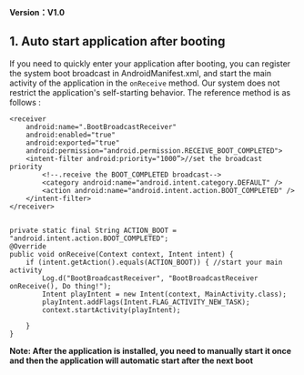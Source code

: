 **Version：V1.0**


<h2 id="1">1. Auto start application after booting</h2>

If you need to quickly enter your application after booting, you can register the system boot broadcast in AndroidManifest.xml, and start the main activity of the application in the ``onReceive`` method. Our system does not restrict the application's self-starting behavior. The reference method is as follows :

```
<receiver 
    android:name=".BootBroadcastReceiver" 
    android:enabled="true" 
    android:exported="true" 
    android:permission="android.permission.RECEIVE_BOOT_COMPLETED"> 
    <intent-filter android:priority="1000”>//set the broadcast priority 
        <!--.receive the BOOT_COMPLETED broadcast--> 
        <category android:name="android.intent.category.DEFAULT" /> 
        <action android:name="android.intent.action.BOOT_COMPLETED" /> 
    </intent-filter> 
</receiver> 


private static final String ACTION_BOOT = "android.intent.action.BOOT_COMPLETED";
@Override
public void onReceive(Context context, Intent intent) { 
    if (intent.getAction().equals(ACTION_BOOT)) { //start your main activity 
        Log.d("BootBroadcastReceiver", "BootBroadcastReceiver onReceive(), Do thing!"); 
        Intent playIntent = new Intent(context, MainActivity.class); 
        playIntent.addFlags(Intent.FLAG_ACTIVITY_NEW_TASK); 
        context.startActivity(playIntent); 

    } 
}
```
**Note: After the application is installed, you need to manually start it once and then the application will automatic start after the next boot**





